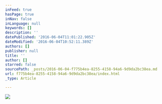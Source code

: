 ```yaml
---
inFeed: true
hasPage: true
inNav: false
inLanguage: null
keywords: []
description: ''
datePublished: '2016-06-04T11:01:22.905Z'
dateModified: '2016-06-04T10:52:11.389Z'
authors: []
publisher: null
title: ''
author: []
starred: false
sourcePath: _posts/2016-06-04-f775b4ea-8255-4158-94a6-9d9da2bc38ea.md
url: f775b4ea-8255-4158-94a6-9d9da2bc38ea/index.html
_type: Article

---
```

![](https://the-grid-user-content.s3-us-west-2.amazonaws.com/d11e1b5f-e7da-4646-83bf-35b35a4a21c0.jpg)